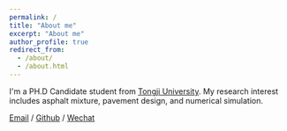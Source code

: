 ```yaml
---
permalink: /
title: "About me"
excerpt: "About me"
author_profile: true
redirect_from: 
  - /about/
  - /about.html
---
```


I'm a PH.D Candidate student from [Tongji University](https://www.tongji.edu.cn/). My research interest includes asphalt mixture, pavement design, and numerical simulation.


[Email](mailto:jyuan@tongji.edu.cn) / [Github](https://jiangjarrod.github.io/JiangYuan.github.io/) / [Wechat](../images/wechat.jpg)

